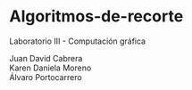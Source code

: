 # Algoritmos-de-recorte
Laboratorio III - Computación gráfica 

Juan David Cabrera <br>
Karen Daniela Moreno <br>
Álvaro Portocarrero <br>
